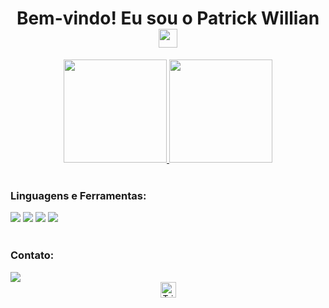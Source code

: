 <h1 align="center">
  Bem-vindo! Eu sou o Patrick Willian
  <img src="https://i.imgur.com/ATEHSYp.gif" width="30px"/>
</h1>

<div align="center">
  <a href="https://github.com/TrickAndrade/">
    <img height="165em" src="https://github-readme-stats.vercel.app/api?username=TrickAndrade&show_icons=true&theme=transparent"/>
    <img height="165em" src="https://github-readme-stats.vercel.app/api/top-langs/?username=TrickAndrade&theme=transparent"/>
  </a>
</div>

<!-- https://dev.to/envoy_/150-badges-for-github-pnk -->

<div align="left" style="display: inline_block"><br>
  <h3 align="left">Linguagens e Ferramentas:</h3>
    <a href="#"><img src="https://img.shields.io/badge/HTML-E34F26?style=for-the-badge&logo=html5&logoColor=white"></a>
    <a href="#"><img src="https://img.shields.io/badge/CSS-1572B6?style=for-the-badge&logo=css3&logoColor=white"></a> 
    <a href="#"><img src="https://img.shields.io/badge/JavaScript-F7DF1E?style=for-the-badge&logo=javascript&logoColor=white"></a> 
    <a href="https://github.com/TrickAndrade/React"><img src="https://img.shields.io/badge/React-61DAFB?style=for-the-badge&logo=react&logoColor=black"></a>
    
</div>

<div align="left" style="display: inline_block"><br>
  <h3 align="left">Contato:</h3>
  <a href="https://www.linkedin.com/in/patrick-patrick-willian-87b68634b/" target="_blank"><img src="https://img.shields.io/badge/-LinkedIn-%230077B5?style=for-the-badge&logo=linkedin&logoColor=white" target="_blank"></a> 
</div>

<div align="center">
  <a href="#"><img height="25" src="https://komarev.com/ghpvc/?username=TrickAndrade&label=Profile%20Views&color=0165f1&style=flat" alt="TrickAndrade"/></a> 
</div>

